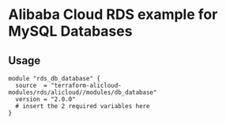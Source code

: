 # Alibaba Cloud RDS example for MySQL Databases

## Usage

```hcl
module "rds_db_database" {
  source  = "terraform-alicloud-modules/rds/alicloud//modules/db_database"
  version = "2.0.0"
  # insert the 2 required variables here
}
```

<!-- BEGINNING OF PRE-COMMIT-TERRAFORM DOCS HOOK -->
<!-- END OF PRE-COMMIT-TERRAFORM DOCS HOOK -->
